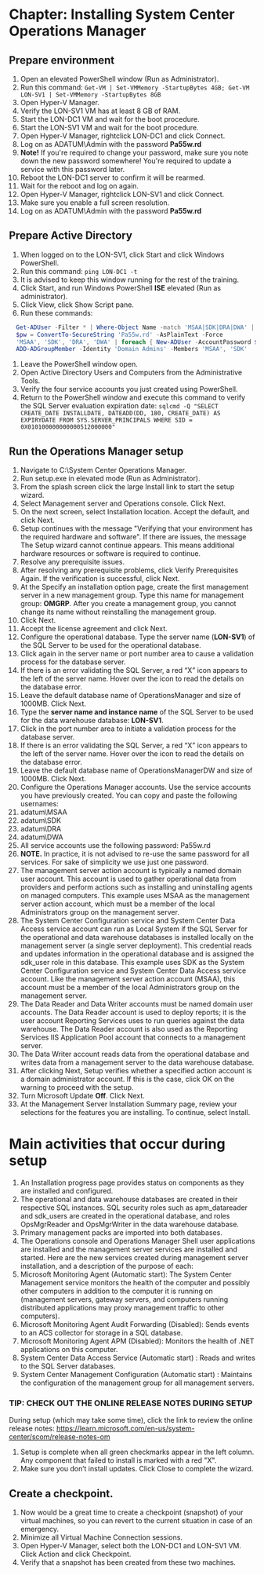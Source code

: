 # Chapter: Installing System Center Operations Manager

## Prepare environment
1. Open an elevated PowerShell window (Run as Administrator).
1. Run this command: ```Get-VM | Set-VMMemory -StartupBytes 4GB; Get-VM LON-SV1 | Set-VMMemory -StartupBytes 8GB```
1. Open Hyper-V Manager.
1. Verify the LON-SV1 VM has at least 8 GB of RAM.
1. Start the LON-DC1 VM and wait for the boot procedure.
1. Start the LON-SV1 VM and wait for the boot procedure.
1. Open Hyper-V Manager, rightclick LON-DC1 and click Connect.
1. Log on as ADATUM\Admin with the password **Pa55w.rd**
1. **Note!** If you're required to change your password, make sure you note down the new password somewhere! You're required to update a service with this password later.
1. Reboot the LON-DC1 server to confirm it will be rearmed.
1. Wait for the reboot and log on again.
1. Open Hyper-V Manager, rightclick LON-SV1 and click Connect.
1. Make sure you enable a full screen resolution.
1. Log on as ADATUM\Admin with the password **Pa55w.rd**


## Prepare Active Directory
1. When logged on to the LON-SV1, click Start and click Windows PowerShell.
1. Run this command: ```ping LON-DC1 -t```
1. It is advised to keep this window running for the rest of the training.
1. Click Start, and run Windows PowerShell **ISE** elevated (Run as administrator).
1. Click View, click Show Script pane.
1. Run these commands:
```PowerShell
  Get-ADUser -Filter * | Where-Object Name -match 'MSAA|SDK|DRA|DWA' | Remove-ADUser
  $pw = ConvertTo-SecureString 'Pa55w.rd' -AsPlainText -Force
  'MSAA', 'SDK', 'DRA', 'DWA' | foreach { New-ADUser -AccountPassword $pw -Name $_ -Path 'OU=SCOM,DC=ADATUM,DC=msft' -Enabled $true }
  ADD-ADGroupMember -Identity 'Domain Admins' -Members 'MSAA', 'SDK'
```
1. Leave the PowerShell window open.
1. Open Active Directory Users and Computers from the Administrative Tools.
1. Verify the four service accounts you just created using PowerShell.
1. Return to the PowerShell window and execute this command to verify the SQL Server evaluation expiration date: ```sqlcmd -Q "SELECT CREATE_DATE INSTALLDATE, DATEADD(DD, 180, CREATE_DATE) AS EXPIRYDATE FROM SYS.SERVER_PRINCIPALS WHERE SID = 0X010100000000000512000000"```


## Run the Operations Manager setup
1. Navigate to C:\System Center Operations Manager.
1. Run setup.exe in elevated mode (Run as Administrator).
1. From the splash screen click the large Install link to start the setup wizard.
1. Select Management server and Operations console. Click Next.
1. On the next screen, select Installation location. Accept the default, and click Next.
1. Setup continues with the message "Verifying that your environment has the required hardware and software".  If there are issues, the message The Setup wizard cannot continue appears. This means additional hardware resources or software is required to continue.
1. Resolve any prerequisite issues.
1. After resolving any prerequisite problems, click Verify Prerequisites Again. If the verification is successful, click Next. 
1. At the Specify an installation option page, create the first management server in a new management group. Type this name for management group: **OMGRP**. After you create a management group, you cannot change its name without reinstalling the management group.
1. Click Next.
1. Accept the license agreement and click Next. 
1. Configure the operational database. Type the server name (**LON-SV1**) of the SQL Server to be used for the operational database.
1. Click again in the server name or port number area to cause a validation process for the database server.
1. If there is an error validating the SQL Server, a red “X” icon appears to the left of the server name. Hover over the icon to read the details on the database error. 
1. Leave the default database name of OperationsManager and size of 1000MB. Click Next. 
1. Type the **server name and instance name** of the SQL Server to be used for the data warehouse database: **LON-SV1**.
1. Click in the port number area to initiate a validation process for the database server.
1. If there is an error validating the SQL Server, a red “X” icon appears to the left of the server name. Hover over the icon to read the details on the database error. 
1. Leave the default database name of OperationsManagerDW and size of 1000MB. Click Next.
1. Configure the Operations Manager accounts. Use the service accounts you have previously created. You can copy and paste the following usernames:
  1. adatum\MSAA
  1. adatum\SDK
  1. adatum\DRA
  1. adatum\DWA
  1. All service accounts use the following password: Pa55w.rd
1. **NOTE.** In practice, it is not advised to re-use the same password for all services. For sake of simplicity we use just one password.
1. The management server action account is typically a named domain user account. This account is used to gather operational data from providers and perform actions such as installing and uninstalling agents on managed computers. This example uses MSAA as the management server action account, which must be a member of the local Administrators group on the management server.
1. The System Center Configuration service and System Center Data Access service account can run as Local System if the SQL Server for the operational and data warehouse databases is installed locally on the management server (a single server deployment). This credential reads and updates information in the operational database and is assigned the sdk_user role in this database. This example uses SDK as the System Center Configuration service and System Center Data Access service account. Like the management server action account (MSAA), this account must be a member of the local Administrators group on the management server.
1. The Data Reader and Data Writer accounts must be named domain user accounts. The Data Reader account is used to deploy reports; it is the user account Reporting Services uses to run queries against the data warehouse. The Data Reader account is also used as the Reporting Services IIS Application Pool account that connects to a management server.
1. The Data Writer account reads data from the operational database and writes data from a management server to the data warehouse database.
1. After clicking Next, Setup verifies whether a specified action account is a domain administrator account. If this is the case, click OK on the warning to proceed with the setup.
1. Turn Microsoft Update **Off**. Click Next.
1. At the Management Server Installation Summary page, review your selections for the features you are installing. To continue, select Install.


# Main activities that occur during setup
1. An Installation progress page provides status on components as they are installed and configured.
1. The operational and data warehouse databases are created in their respective SQL instances. SQL security roles such as apm_datareader and sdk_users are created in the operational database, and roles OpsMgrReader and OpsMgrWriter in the data warehouse database.
1. Primary management packs are imported into both databases.
1. The Operations console and Operations Manager Shell user applications are installed and the management server services are installed and started. Here are the new services created during management server installation, and a description of the purpose of each:
  1.  Microsoft Monitoring Agent (Automatic start): The System Center Management service monitors the health of the computer and possibly other computers in addition to the computer it is running on (management servers, gateway servers, and computers running distributed applications may proxy management traffic to other computers).
  1. Microsoft Monitoring Agent Audit Forwarding (Disabled): Sends events to an ACS collector for storage in a SQL database.  
  1. Microsoft Monitoring Agent APM (Disabled): Monitors the health of .NET applications on this computer.
  1. System Center Data Access Service (Automatic start) : Reads and writes to the SQL Server databases.
  1. System Center Management Configuration (Automatic start) : Maintains the configuration of the management group for all management servers.


### TIP: CHECK OUT THE ONLINE RELEASE NOTES DURING SETUP
During setup (which may take some time), click the link to review the online release notes:
https://learn.microsoft.com/en-us/system-center/scom/release-notes-om
1. Setup is complete when all green checkmarks appear in the left column. Any component that failed to install is marked with a red "X".
1. Make sure you don’t install updates. Click Close to complete the wizard.


## Create a checkpoint.
1. Now would be a great time to create a checkpoint (snapshot) of your virtual machines, so you can revert to the current situation in case of an emergency.
1. Minimize all Virtual Machine Connection sessions.
1. Open Hyper-V Manager, select both the LON-DC1 and LON-SV1 VM. Click Action and click Checkpoint.
1. Verify that a snapshot has been created from these two machines.

